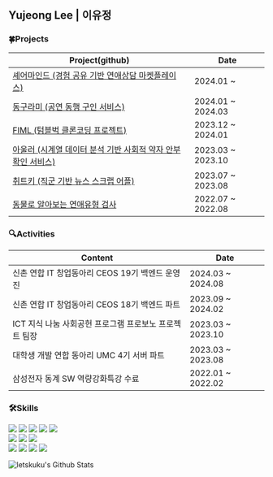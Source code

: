 ## Yujeong Lee | 이유정

<!--
**letskuku/letskuku** is a ✨ _special_ ✨ repository because its `README.md` (this file) appears on your GitHub profile.

Here are some ideas to get you started:

- 🔭 I’m currently working on ...
- 🌱 I’m currently learning ...
- 👯 I’m looking to collaborate on ...
- 🤔 I’m looking for help with ...
- 💬 Ask me about ...
- 📫 How to reach me: ...
- 😄 Pronouns: ...
- ⚡ Fun fact: ...
-->

### 🍀Projects
|                       Project(github)                    | Date |
|-------------------------------------------------|----|
| [셰어마인드 (경험 공유 기반 연애상담 마켓플레이스)](https://github.com/sharemindteam/sharemind-server)  | 2024.01 ~ |
| [동구라미 (공연 동행 구인 서비스)](https://github.com/GoGo-Ring/dongoorami-backend) | 2024.01 ~ 2024.03 |
| [FIML (텀블벅 클론코딩 프로젝트)](https://github.com/Ogu-Family/fiml-backend) | 2023.12 ~ 2024.01 |
| [아울러 (시계열 데이터 분석 기반 사회적 약자 안부 확인 서비스)](https://github.com/UNLIMIT-PROBONO/23_PI008) | 2023.03 ~ 2023.10 |
| [취트키 (직군 기반 뉴스 스크랩 어플)](https://github.com/ChwitKey/Cherrypick-Server) | 2023.07 ~ 2023.08 |
| [동물로 알아보는 연애유형 검사](https://github.com/letskuku/animal_lovetype) | 2022.07 ~ 2022.08 |


### 🔍Activities 
|                             Content                             |        Date       |
|---------------------------------------------------------------|-----------------|
| 신촌 연합 IT 창업동아리 CEOS 19기 백엔드 운영진 | 2024.03 ~ 2024.08 |
| 신촌 연합 IT 창업동아리 CEOS 18기 백엔드 파트 | 2023.09 ~ 2024.02 |
| ICT 지식 나눔 사회공헌 프로그램 프로보노 프로젝트 팀장 | 2023.03 ~ 2023.10 |
| 대학생 개발 연합 동아리 UMC 4기 서버 파트 | 2023.03 ~ 2023.08 |
| 삼성전자 동계 SW 역량강화특강 수료 | 2022.01 ~ 2022.02 |


### 🛠Skills
<img src="https://img.shields.io/badge/-JAVA-green?style=flat-square&logo=java&logoColor=white"> <img src="https://img.shields.io/badge/Spring-6DB33F?style=flat-square&logo=Spring&logoColor=white"/> <img src="https://img.shields.io/badge/-Spring Boot-6DB33F?style=flat-square&logo=SpringBoot&logoColor=white"/> <img src="https://img.shields.io/badge/Querydsl-0285C9?style=flat-square&logo=querydsl&logoColor=white"/> <img src="https://img.shields.io/badge/JUnit-25A162?style=flat-square&logo=JUnit5&logoColor=white"/>
<br>
<img src="https://img.shields.io/badge/MySQL-4479A1?style=flat-square&logo=MySQL&logoColor=white"/> <img src="https://img.shields.io/badge/PostgreSQL-0064a5?style=flat-square&logo=PostgreSQL&logoColor=white"/> <img src="https://img.shields.io/badge/Redis-DC382D?style=flat-square&logo=Redis&logoColor=white"/>
<br>
  <img src="https://img.shields.io/badge/Amazon AWS-232F3E?style=flat-square&logo=Amazon AWS&logoColor=white"/> <img src="https://img.shields.io/badge/Docker-2496ED?style=flat-square&logo=Docker&logoColor=white"/> <img src="https://img.shields.io/badge/NGINX-009639?style=flat-square&logo=NGINX&logoColor=white"/> <img src="https://img.shields.io/badge/Github_Actions-2088FF?style=flat-square&logo=githubactions&logoColor=white"/>

![letskuku's Github Stats](https://github-readme-stats.vercel.app/api?username=letskuku&show_icons=true)

